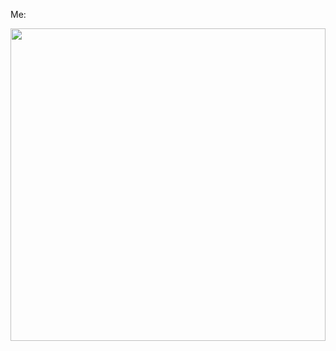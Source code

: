 Me:

<img src="https://i.pinimg.com/736x/93/10/fa/9310fa628e790e136226e22e53fa7f69.jpg" width="100%" height="500">
